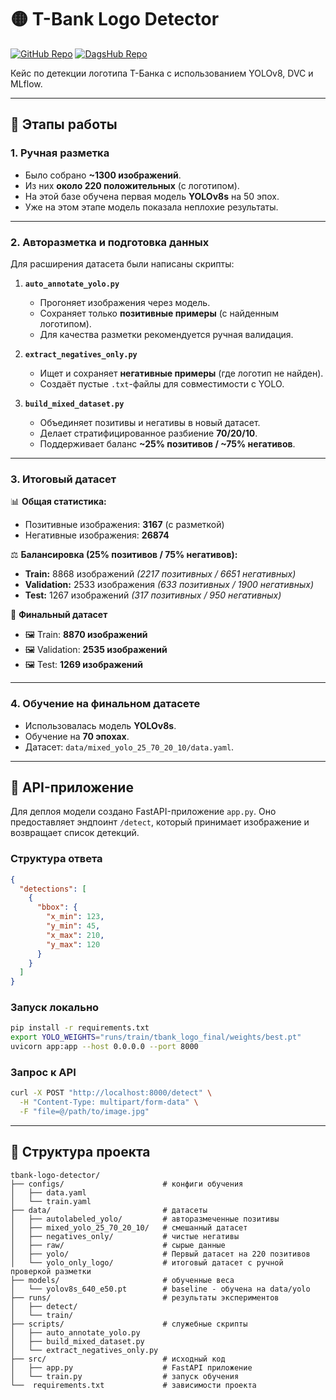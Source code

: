 # 🟡 T-Bank Logo Detector
[![GitHub Repo](https://img.shields.io/badge/GitHub-Repo-black?logo=github)](https://github.com/KraviGO/tbank-logo-detector)
[![DagsHub Repo](https://img.shields.io/badge/DagsHub-Repo-orange?logo=dagshub)](https://dagshub.com/KraviGO/tbank-logo-detector)

Кейс по детекции логотипа Т-Банка с использованием YOLOv8, DVC и MLflow.

---

## 🔹 Этапы работы

### 1. Ручная разметка
- Было собрано **~1300 изображений**.
- Из них **около 220 положительных** (с логотипом).
- На этой базе обучена первая модель **YOLOv8s** на 50 эпох.
- Уже на этом этапе модель показала неплохие результаты.

---

### 2. Авторазметка и подготовка данных
Для расширения датасета были написаны скрипты:

1. **`auto_annotate_yolo.py`**  
   - Прогоняет изображения через модель.  
   - Сохраняет только **позитивные примеры** (с найденным логотипом).  
   - Для качества разметки рекомендуется ручная валидация.

2. **`extract_negatives_only.py`**  
   - Ищет и сохраняет **негативные примеры** (где логотип не найден).  
   - Создаёт пустые `.txt`-файлы для совместимости с YOLO.

3. **`build_mixed_dataset.py`**  
   - Объединяет позитивы и негативы в новый датасет.  
   - Делает стратифицированное разбиение **70/20/10**.  
   - Поддерживает баланс **~25% позитивов / ~75% негативов**.  

---

### 3. Итоговый датасет

📊 **Общая статистика:**
- Позитивные изображения: **3167** (с разметкой)
- Негативные изображения: **26874**

⚖️ **Балансировка (25% позитивов / 75% негативов):**
- **Train:** 8868 изображений *(2217 позитивных / 6651 негативных)*
- **Validation:** 2533 изображения *(633 позитивных / 1900 негативных)*
- **Test:** 1267 изображений *(317 позитивных / 950 негативных)*

📂 **Финальный датасет**
- 🖼️ Train: **8870 изображений**
- 🖼️ Validation: **2535 изображений**
- 🖼️ Test: **1269 изображений**

---

### 4. Обучение на финальном датасете
- Использовалась модель **YOLOv8s**.  
- Обучение на **70 эпохах**.  
- Датасет: `data/mixed_yolo_25_70_20_10/data.yaml`.

---

## 🔹 API-приложение

Для деплоя модели создано FastAPI-приложение `app.py`.
Оно предоставляет эндпоинт `/detect`, который принимает изображение и возвращает список детекций.

### Структура ответа

```json
{
  "detections": [
    {
      "bbox": {
        "x_min": 123,
        "y_min": 45,
        "x_max": 210,
        "y_max": 120
      }
    }
  ]
}
```

### Запуск локально

```bash
pip install -r requirements.txt
export YOLO_WEIGHTS="runs/train/tbank_logo_final/weights/best.pt"
uvicorn app:app --host 0.0.0.0 --port 8000
```

### Запрос к API

```bash
curl -X POST "http://localhost:8000/detect" \
  -H "Content-Type: multipart/form-data" \
  -F "file=@/path/to/image.jpg"
```

---

## 📂 Структура проекта

```
tbank-logo-detector/
├── configs/                      # конфиги обучения
│   ├── data.yaml
│   └── train.yaml
├── data/                         # датасеты
│   ├── autolabeled_yolo/         # авторазмеченные позитивы
│   ├── mixed_yolo_25_70_20_10/   # смешанный датасет
│   ├── negatives_only/           # чистые негативы
│   ├── raw/                      # сырые данные
│   ├── yolo/                     # Первый датасет на 220 позитивов
│   └── yolo_only_logo/           # итоговый датасет с ручной проверкой разметки
├── models/                       # обученные веса
│   └── yolov8s_640_e50.pt        # baseline - обучена на data/yolo
├── runs/                         # результаты экспериментов
│   ├── detect/
│   └── train/
├── scripts/                      # служебные скрипты
│   ├── auto_annotate_yolo.py
│   ├── build_mixed_dataset.py
│   └── extract_negatives_only.py
├── src/                          # исходный код
│   ├── app.py                    # FastAPI приложение
│   └── train.py                  # запуск обучения
└──  requirements.txt             # зависимости проекта
```
